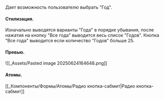 Дает возможность пользователю выбрать "Год".

#### Стилизация.
Изначально выводятся варианты "Года" в порядке убывания, после нажатия на кнопку "Все года" выводится весь список "Годов".
Кнопка "Все года" выводится если количество "Годов" больше 25.
#### Превью.
![[_Assets/Pasted image 20250624164648.png]]

#### Атомы.
[[_Компоненты/Формы/Атомы/Радио кнопка-сабмит|Радио кнопка-сабмит]]